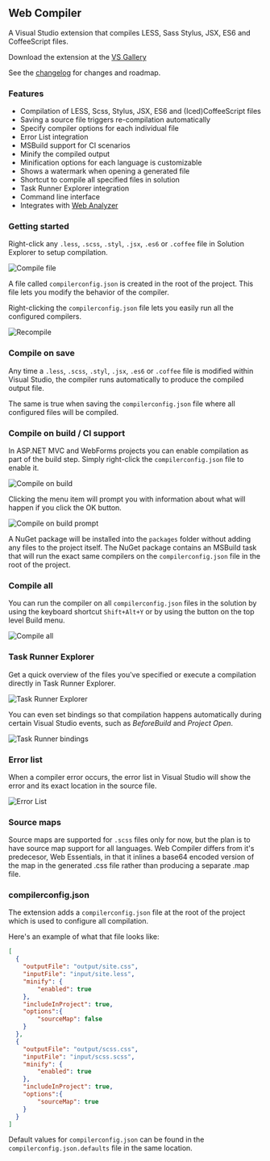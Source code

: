 ## Web Compiler

A Visual Studio extension that compiles LESS, Sass Stylus, JSX, ES6 and CoffeeScript
files.

Download the extension at the
[VS Gallery](https://marketplace.visualstudio.com/items?itemName=Failwyn.WebCompiler64)

See the
[changelog](https://github.com/failwyn/WebCompiler/blob/master/CHANGELOG.md)
for changes and roadmap.

### Features

- Compilation of LESS, Scss, Stylus, JSX, ES6 and (Iced)CoffeeScript files
- Saving a source file triggers re-compilation automatically
- Specify compiler options for each individual file
- Error List integration
- MSBuild support for CI scenarios
- Minify the compiled output
- Minification options for each language is customizable
- Shows a watermark when opening a generated file
- Shortcut to compile all specified files in solution
- Task Runner Explorer integration
- Command line interface
- Integrates with [Web Analyzer](https://visualstudiogallery.msdn.microsoft.com/6edc26d4-47d8-4987-82ee-7c820d79be1d)

### Getting started

Right-click any `.less`, `.scss`, `.styl`, `.jsx`, `.es6` or `.coffee` file in Solution Explorer to
setup compilation.

![Compile file](art/contextmenu-compile.png)

A file called `compilerconfig.json` is created in the root of the
project. This file lets you modify the behavior of the compiler.

Right-clicking the `compilerconfig.json` file lets you easily
run all the configured compilers.

![Recompile](art/contextmenu-recompile.png)

### Compile on save

Any time a `.less`, `.scss`, `.styl`, `.jsx`, `.es6` or `.coffee` file is modified within
Visual Studio, the compiler runs automatically to produce the compiled output file.

The same is true when saving the `compilerconfig.json` file where
all configured files will be compiled.

### Compile on build / CI support

In ASP.NET MVC and WebForms projects you can enable compilation as part
of the build step. Simply right-click the `compilerconfig.json` file to
enable it.

![Compile on build](art/contextmenu-compileonbuild.png)

Clicking the menu item will prompt you with information about what will
happen if you click the OK button.

![Compile on build prompt](art/prompt-compileonsave.png)

A NuGet package will be installed into the `packages` folder without adding
any files to the project itself. The NuGet package contains an MSBuild
task that will run the exact same compilers on the `compilerconfig.json`
file in the root of the project.

### Compile all

You can run the compiler on all `compilerconfig.json` files
in the solution by using the keyboard shortcut `Shift+Alt+Y`
or by using the button on the top level Build menu.

![Compile all](art/build-menu.png)

### Task Runner Explorer

Get a quick overview of the files you've specified or execute a
compilation directly in Task Runner Explorer.

![Task Runner Explorer](art/task-runner-explorer.png)

You can even set bindings so that compilation happens automatically
during certain Visual Studio events, such as *BeforeBuild* and
*Project Open*.

![Task Runner bindings](art/task-runner-bindings.png)

### Error list

When a compiler error occurs, the error list in Visual Studio
will show the error and its exact location in the source file.

![Error List](art/errorlist.png)

### Source maps

Source maps are supported for `.scss` files only for now, but the
plan is to have source map support for all languages. Web Compiler differs from it's predecesor, Web Essentials, in that it inlines a base64 encoded version of the map in the generated .css file rather than producing a separate .map file. 

### compilerconfig.json

The extension adds a `compilerconfig.json` file at the root of the
project which is used to configure all compilation.

Here's an example of what that file looks like:

```json
[
  {
    "outputFile": "output/site.css",
    "inputFile": "input/site.less",
    "minify": {
        "enabled": true
    },
    "includeInProject": true,
    "options":{
        "sourceMap": false
    }
  },
  {
    "outputFile": "output/scss.css",
    "inputFile": "input/scss.scss",
    "minify": {
        "enabled": true
    },
    "includeInProject": true,
    "options":{
        "sourceMap": true
    }
  }
]
```
Default values for `compilerconfig.json` can be found in the `compilerconfig.json.defaults` file in the same location. 
